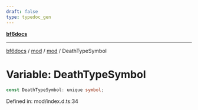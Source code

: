 ```yaml
---
draft: false
type: typedoc_gen
---
```


[**bf6docs**](../../../_index.md)

***

[bf6docs](../../../_index.md) / [mod](../../_index.md) / [mod](../_index.md) / DeathTypeSymbol

# Variable: DeathTypeSymbol

```ts
const DeathTypeSymbol: unique symbol;
```

Defined in: mod/index.d.ts:34
